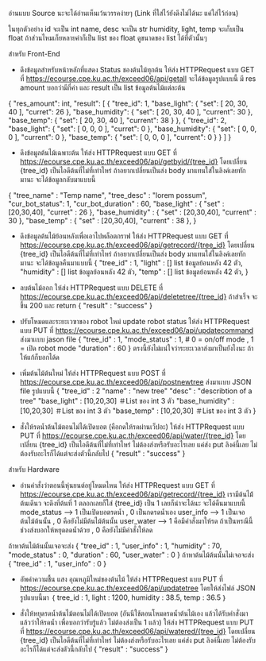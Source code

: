 อ่านแบบ Source นะจะได้อ่านเห็นเว้นวรรคง่ายๆ
(Link ที่ใส่ไว้ยังดึงไม่ได้นะ แค่ใส่ไว้ก่อน)

ในทุกตัวอย่าง 
id จะเป็น int
name, desc จะเป็น str
humidity, light, temp จะเก็บเป็น float ถ้าส่วนไหมเก็ยหลายค่าก็เป็น list ของ float ดูขนาดของ list ได้ที่ตัวนั้นๆ

สำหรับ Front-End

- ดึงข้อมูลสำหรับหน้าหลักที่แสดง Status ชองต้นไม้ทุกต้น ให้ส่ง HTTPRequest แบบ GET ที่
https://ecourse.cpe.ku.ac.th/exceed06/api/getall
จะได้ข้อมูลรูปแบบนี้ มี res amount บอกว่ามีกี่ค่า และ result เป็น list ข้อมูลต้นไม้แต่ละต้น

{
    "res_amount": int,
    "result": [
        {
            "tree_id": 1,
            "base_light": {
                "set": [
                    20,
                    30,
                    40
                ],
                "curret": 26
            },
            "base_humidity": {
                "set": [
                    20,
                    30,
                    40
                ],
                "current": 30
            },
            "base_temp": {
                "set": [
                    20,
                    30,
                    40
                ],
                "current": 38
            }
        },
        {
            "tree_id": 2,
            "base_light": {
                "set": [
                    0,
                    0,
                    0
                ],
                "curret": 0
            },
            "base_humidity": {
                "set": [
                    0,
                    0,
                    0
                ],
                "current": 0
            },
            "base_temp": {
                "set": [
                    0,
                    0,
                    0
                ],
                "current": 0
            }
        }
    ]
}

- ดึงข้อมูลต้นไม้เฉพาะต้น ให้ส่ง HTTPRequest แบบ GET ที่
https://ecourse.cpe.ku.ac.th/exceed06/api/getbyid/{tree_id}
โดยเปลี่ยน {tree_id} เป็นไอดีต้นที่ไม่ที่เท่าไหร่ ถ้าอยากเปลี่ยนเป็นส่ง body มาแทนใส่ในลิงค์เลยทักมานะ
จะได้ข้อมูลกลับมาแบบนี้

{
        "tree_name" : "Temp name",
        "tree_desc" : "lorem possum",
        "cur_bot_status": 1,
        "cur_bot_duration" : 60,
        "base_light" : {
                "set" : [20,30,40],
                "curret" : 26
                },
        "base_humidity" : {
            "set" : [20,30,40],
            "current" : 30
            },
        "base_temp" : {
            "set" : [20,30,40],
            "current" : 38
            },
    }

- ดึงข้อมูลต้นไม้ย้อนหลังเพื่อเอาไปพล็อตกราฟ ให้ส่ง HTTPRequest แบบ GET ที่
https://ecourse.cpe.ku.ac.th/exceed06/api/getrecord/{tree_id}
โดยเปลี่ยน {tree_id} เป็นไอดีต้นที่ไม่ที่เท่าไหร่ ถ้าอยากเปลี่ยนเป็นส่ง body มาแทนใส่ในลิงค์เลยทักมานะ
จะได้ข้อมูลคืนมาแบบนี้
{
        "tree_id" : 1,
        "light" : [] list ข้อมูลย้อนหลัง 42 ตัว,
        "humidity" : [] list ข้อมูลย้อนหลัง 42 ตัว,
        "temp" : [] list ข้อมูลย้อนหลัง 42 ตัว,
}

- ลบต้นไม้ออก ให้ส่ง HTTPRequest แบบ DELETE ที่
https://ecourse.cpe.ku.ac.th/exceed06/api/deletetree/{tree_id}
ถ้าสำเร็จ จะขึ้น 200 และ return
{
        "result" : "success"
}

- ปรับโหมดและระยะเวฃาของ robot ใหม่ update robot status ให้ส่ง HTTPRequest แบบ PUT ที่
https://ecourse.cpe.ku.ac.th/exceed06/api/updatecommand
ส่งมาเเบบ jason file 
{
    "tree_id" : 1,
    "mode_status" : 1, # 0 = on/off mode , 1 = เปิด robot mode
    "duration" : 60
}
ตรงนี้ยังไม่แน่ใจว่าระยะเวลาส่งมาเป็นยังไงนะ ถ้าให้แก้ก็บอกได้ด

- เพิ่มต้นไม้ต้นใหม่ ให้ส่ง HTTPRequest แบบ POST ที่
https://ecourse.cpe.ku.ac.th/exceed06/api/postnewtree
ส่งมาเเบบ JSON file รูปแบบนี้
{
    "tree_id" : 2
    "name" : "new tree"
    "desc" : "describtion of a tree"
    "base_light" : [10,20,30] ＃List ของ int 3 ตัว
    "base_humidity" : [10,20,30]  ＃List ของ int 3 ตัว
    "base_temp" : [10,20,30] ＃List ของ int 3 ตัว
}

- สั่งให้รดน้ำต้นไม้ตอนไม่ได้เปิดบอต (คือกดให้รดผ่านเว็ปอะ) ให้ส่ง HTTPRequest แบบ PUT ที่
https://ecourse.cpe.ku.ac.th/exceed06/api/water/{tree_id}
โดยเปลี่ยน {tree_id} เป็นไอดีต้นที่ไม่ที่เท่าไหร่
ไม่ต้องส่งหรือรับอะไรเลย แค่ส่ง put ลิงค์นี้เลย ไม่ต้องรับอะไรก็ได้แต่จะส่งตัวนี้กลับไป
{
    "result" : "success"
}

สำหรับ Hardware
- อ่านคำสั่งว่าตอนนี้หุ่นยนต์อยู่โหมดไหน ให้ส่ง HTTPRequest แบบ GET ที่
https://ecourse.cpe.ku.ac.th/exceed06/api/getrecord/{tree_id}
เรามีต้นไม้้ต้นเดีนว จะดึงที่ต้นที่ 1 ตลอกเลยก็ใส่ {tree_id} เป็น 1 เลยก็น่าจะได้นะ
จะได้คืนมาแบบนี้ mode_status --> 1 เป็นเปิดบอตรดน้ำ , 0 เป็นกดรดน้ำเอง
              user_info --> 1 เป็นเจอต้นไม้ต้นนั้น , 0 คือยังไม่มีต้นไม้ต้นนั้น
              user_water --> 1 คือมีคำสั่งมาให้รด ถ้าเป็นหรณีนี้ช่วงส่งบอกให้หยุดลดน้ำด้วย , 0 คือยังไม่มีคำสั่งให้ลด
              
ถ้าหาต้นไม้ต้นนั้นเจอจะส่ง
{
        "tree_id" : 1,
        "user_info" : 1,
        "humidity" : 70,
        "mode_status" : 0,
        "duration" : 60,
        "user_water" : 0
}
ถ้าหาต้นไม้ต้นนั้นไม่เจอจะส่ง
{
        "tree_id" : 1,
        "user_info" : 0
}

- อัพค่าความชื้น แสง อุณหภูมิใหม่ของต้นไม้ ให้ส่ง HTTPRequest แบบ PUT ที่
https://ecourse.cpe.ku.ac.th/exceed06/api/updatetree
โดยให้ส่งไฟล์ JSON รูปแบบนี้มา
｛
    tree_id : 1,
    light : 1200,
    humidity : 38.5,
    temp : 36.5
 ｝
 
- สั่งให้หยุดรดน้ำต้นไม้ตอนไม่ได้เปิดบอต (อันนีใช้ตอนโหมดรดน้ำต้นไม้เอง แล้วได้รับคำสั่งมาแล้วว่าให้รดน้ำ เพื่อบอกว่ารับรู้แล้ว ไม่ต้องส่งเป็น 1 แล้ว) ให้ส่ง HTTPRequest แบบ PUT ที่
https://ecourse.cpe.ku.ac.th/exceed06/api/watered/{tree_id}
โดยเปลี่ยน {tree_id} เป็นไอดีต้นที่ไม่ที่เท่าไหร่
ไม่ต้องส่งหรือรับอะไรเลย แค่ส่ง put ลิงค์นี้เลย ไม่ต้องรับอะไรก็ได้แต่จะส่งตัวนี้กลับไป
{
    "result" : "success"
}
